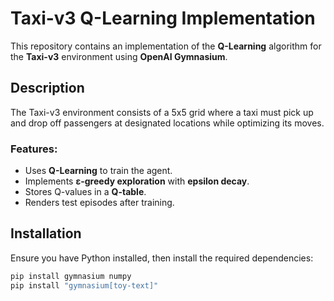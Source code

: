 # Taxi-v3 Q-Learning Implementation

This repository contains an implementation of the **Q-Learning** algorithm for the **Taxi-v3** environment using **OpenAI Gymnasium**.

## Description

The Taxi-v3 environment consists of a 5x5 grid where a taxi must pick up and drop off passengers at designated locations while optimizing its moves.

### Features:
- Uses **Q-Learning** to train the agent.
- Implements **ε-greedy exploration** with **epsilon decay**.
- Stores Q-values in a **Q-table**.
- Renders test episodes after training.

## Installation

Ensure you have Python installed, then install the required dependencies:

```bash
pip install gymnasium numpy
pip install "gymnasium[toy-text]"